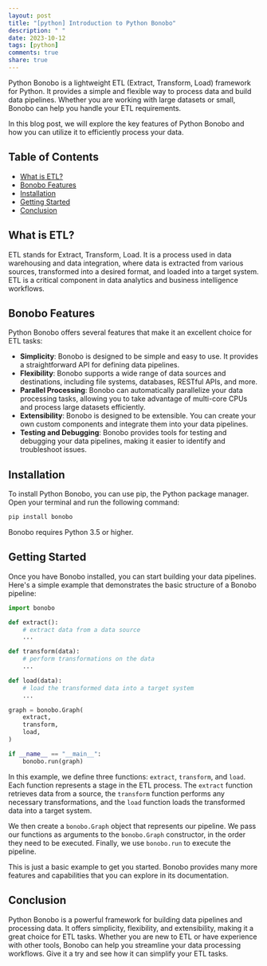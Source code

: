 ```yaml
---
layout: post
title: "[python] Introduction to Python Bonobo"
description: " "
date: 2023-10-12
tags: [python]
comments: true
share: true
---
```


Python Bonobo is a lightweight ETL (Extract, Transform, Load) framework for Python. It provides a simple and flexible way to process data and build data pipelines. Whether you are working with large datasets or small, Bonobo can help you handle your ETL requirements.

In this blog post, we will explore the key features of Python Bonobo and how you can utilize it to efficiently process your data.

## Table of Contents

- [What is ETL?](#what-is-etl)
- [Bonobo Features](#bonobo-features)
- [Installation](#installation)
- [Getting Started](#getting-started)
- [Conclusion](#conclusion)

## What is ETL?

ETL stands for Extract, Transform, Load. It is a process used in data warehousing and data integration, where data is extracted from various sources, transformed into a desired format, and loaded into a target system. ETL is a critical component in data analytics and business intelligence workflows.

## Bonobo Features

Python Bonobo offers several features that make it an excellent choice for ETL tasks:

- **Simplicity**: Bonobo is designed to be simple and easy to use. It provides a straightforward API for defining data pipelines.
- **Flexibility**: Bonobo supports a wide range of data sources and destinations, including file systems, databases, RESTful APIs, and more.
- **Parallel Processing**: Bonobo can automatically parallelize your data processing tasks, allowing you to take advantage of multi-core CPUs and process large datasets efficiently.
- **Extensibility**: Bonobo is designed to be extensible. You can create your own custom components and integrate them into your data pipelines.
- **Testing and Debugging**: Bonobo provides tools for testing and debugging your data pipelines, making it easier to identify and troubleshoot issues.

## Installation

To install Python Bonobo, you can use pip, the Python package manager. Open your terminal and run the following command:

```bash
pip install bonobo
```

Bonobo requires Python 3.5 or higher.

## Getting Started

Once you have Bonobo installed, you can start building your data pipelines. Here's a simple example that demonstrates the basic structure of a Bonobo pipeline:

```python
import bonobo

def extract():
    # extract data from a data source
    ...

def transform(data):
    # perform transformations on the data
    ...

def load(data):
    # load the transformed data into a target system
    ...

graph = bonobo.Graph(
    extract,
    transform,
    load,
)

if __name__ == "__main__":
    bonobo.run(graph)
```

In this example, we define three functions: `extract`, `transform`, and `load`. Each function represents a stage in the ETL process. The `extract` function retrieves data from a source, the `transform` function performs any necessary transformations, and the `load` function loads the transformed data into a target system.

We then create a `bonobo.Graph` object that represents our pipeline. We pass our functions as arguments to the `bonobo.Graph` constructor, in the order they need to be executed. Finally, we use `bonobo.run` to execute the pipeline.

This is just a basic example to get you started. Bonobo provides many more features and capabilities that you can explore in its documentation.

## Conclusion

Python Bonobo is a powerful framework for building data pipelines and processing data. It offers simplicity, flexibility, and extensibility, making it a great choice for ETL tasks. Whether you are new to ETL or have experience with other tools, Bonobo can help you streamline your data processing workflows. Give it a try and see how it can simplify your ETL tasks.